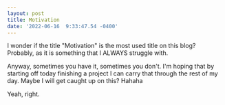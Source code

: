 ```yaml
--- 
layout: post 
title: Motivation 
date: '2022-06-16  9:33:47.54 -0400' 
--- 
```

I wonder if the title "Motivation" is the most used title on this blog? Probably, as it is something that I 
ALWAYS struggle with. 

Anyway, sometimes you have it, sometimes you don't. I'm hoping that by starting off today finishing a project I 
can carry that through the rest of my day. Maybe I will get caught up on this? Hahaha

Yeah, right. 
